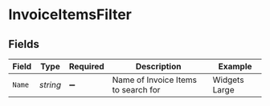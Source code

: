 # InvoiceItemsFilter


## Fields

| Field                               | Type                                | Required                            | Description                         | Example                             |
| ----------------------------------- | ----------------------------------- | ----------------------------------- | ----------------------------------- | ----------------------------------- |
| `Name`                              | *string*                            | :heavy_minus_sign:                  | Name of Invoice Items to search for | Widgets Large                       |